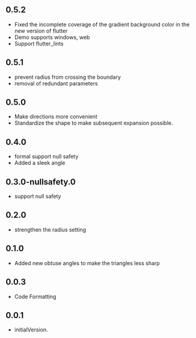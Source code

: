 ## 0.5.2

* Fixed the incomplete coverage of the gradient background color in the new version of flutter
* Demo supports windows, web
* Support flutter_lints

## 0.5.1

* prevent radius from crossing the boundary
* removal of redundant parameters

## 0.5.0

* Make directions more convenient
* Standardize the shape to make subsequent expansion possible.

## 0.4.0

* formal support null safety
* Added a sleek angle

## 0.3.0-nullsafety.0

* support null safety

## 0.2.0

* strengthen the radius setting

## 0.1.0

* Added new obtuse angles to make the triangles less sharp

## 0.0.3

* Code Formatting

## 0.0.1

* initialVersion.
